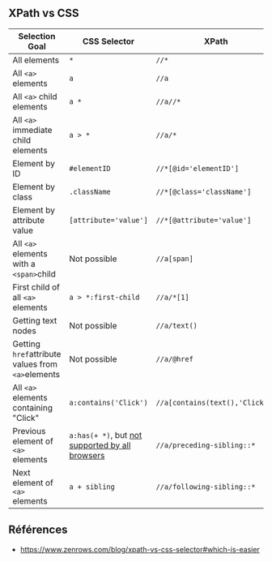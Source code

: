 ## XPath vs CSS

| **Selection** **Goal**                            | **CSS Selector**                                             | **XPath**                       |
| ------------------------------------------------- | ------------------------------------------------------------ | ------------------------------- |
| All elements                                      | `*`                                                          | `//*`                           |
| All `<a>` elements                                | `a`                                                          | `//a`                           |
| All `<a>` child elements                          | `a *`                                                        | `//a//*`                        |
| All `<a>` immediate child elements                | `a > *`                                                      | `//a/*`                         |
| Element by ID                                     | `#elementID`                                                 | `//*[@id='elementID']`          |
| Element by class                                  | `.className`                                                 | `//*[@class='className']`       |
| Element by attribute value                        | `[attribute='value']`                                        | `//*[@attribute='value']`       |
| All `<a>` elements with a `<span>`child           | Not possible                                                 | `//a[span]`                     |
| First child of all `<a>` elements                 | `a > *:first-child`                                          | `//a/*[1]`                      |
| Getting text nodes                                | Not possible                                                 | `//a/text()`                    |
| Getting `href`attribute values from `<a>`elements | Not possible                                                 | `//a/@href`                     |
| All `<a>` elements containing "Click"             | `a:contains('Click')`                                        | `//a[contains(text(),'Click')]` |
| Previous element of `<a>` elements                | `a:has(+ *)`, but [not supported by all browsers](https://caniuse.com/css-has) | `//a/preceding-sibling::*`      |
| Next element of `<a>` elements                    | `a + sibling`                                                | `//a/following-sibling::*`      |

## Références

- https://www.zenrows.com/blog/xpath-vs-css-selector#which-is-easier